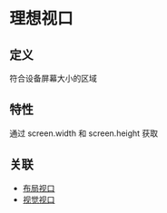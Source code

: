 # 理想视口

## 定义

符合设备屏幕大小的区域

## 特性

通过 screen.width 和 screen.height 获取

## 关联

- [布局视口](布局视口.md)
- [视觉视口](视觉视口.md)